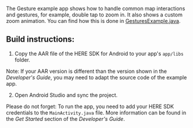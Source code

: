 The Gesture example app shows how to handle common map interactions and gestures, for example, double tap to zoom in. It also shows a custom zoom animation. You can find how this is done in [GesturesExample.java](app/src/main/java/com/here/gestures/GesturesExample.java).

Build instructions:
-------------------

1) Copy the AAR file of the HERE SDK for Android to your app's `app/libs` folder.

Note: If your AAR version is different than the version shown in the _Developer's Guide_, you may need to adapt the source code of the example app.

2) Open Android Studio and sync the project.

Please do not forget: To run the app, you need to add your HERE SDK credentials to the `MainActivity.java` file. More information can be found in the _Get Started_ section of the _Developer's Guide_.
